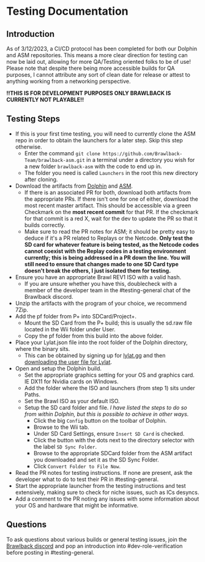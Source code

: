 # Testing Documentation

## Introduction
As of 3/12/2023, a CI/CD protocol has been completed for both our Dolphin and ASM repositories. This means a more clear direction for testing can now be laid out, allowing for more QA/Testing oriented folks to be of use! Please note that despite there being more accessible builds for QA purposes, I cannot attribute any sort of clean date for release or attest to anything working from a networking perspective.  

**!!THIS IS FOR DEVELOPMENT PURPOSES ONLY BRAWLBACK IS CURRENTLY NOT PLAYABLE!!**  

## Testing Steps
* If this is your first time testing, you will need to currently clone the ASM repo in order to obtain the launchers for a later step. Skip this step otherwise.
  - Enter the command `git clone https://github.com/Brawlback-Team/brawlback-asm.git` in a terminal under a directory you wish for a new folder `brawlback-asm` with the code to end up in.
  - The folder you need is called `Launchers` in the root this new directory after cloning.
* Download the artifacts from [Dolphin](https://github.com/Brawlback-Team/dolphin) and [ASM](https://github.com/Brawlback-Team/brawlback-asm).
  - If there is an associated PR for both, download both artifacts from the appropriate PRs. If there isn't one for one of either, download the most recent master artifact. This should be accessible via a green Checkmark on the **most recent commit** for that PR. If the checkmark for that commit is a red X, wait for the dev to update the PR so that it builds correctly.
  - Make sure to read the PR notes for ASM; it should be pretty easy to deduce if it's a PR related to Replays or the Netcode. **Only test the SD card for whatever feature is being tested, as the Netcode codes cannot coexist with the Replay codes in a testing environment currently; this is being addressed in a PR down the line. You will still need to ensure that changes made to one SD Card type doesn't break the others, I just isolated them for testing.**
* Ensure you have an appropriate Brawl REV1 ISO with a valid hash.
  - If you are unsure whether you have this, doublecheck with a member of the developer team in the #testing-general chat of the Brawlback discord.
* Unzip the artifacts with the program of your choice, we recommend 7Zip.
* Add the pf folder from P+ into SDCard/Project+.
  - Mount the SD Card from the P+ build; this is usually the sd.raw file located in the Wii folder under User.
  - Copy the pf folder from this build into the above folder.
* Place your Lylat.json file into the root folder of the Dolphin directory, where the binary sits.
  - This can be obtained by signing up for [lylat.gg](https://lylat.gg/) and then [downloading the user file for Lylat](https://lylat.gg/users/enable).
* Open and setup the Dolphin build.
  - Set the appropriate graphics setting for your OS and graphics card. IE DX11 for Nvidia cards on Windows.
  - Add the folder where the ISO and launchers (from step 1) sits under Paths.
  - Set the Brawl ISO as your default ISO.
  - Setup the SD card folder and file. *I have listed the steps to do so from within Dolphin, but this is possible to achieve in other ways.*
    * Click the big `Config` button on the toolbar of Dolphin.
    * Browse to the Wii tab.
    * Under SD Card Settings, ensure `Insert SD Card` is checked.
    * Click the button with the dots next to the directory selector with the label `SD Sync Folder`.
    * Browse to the appropriate SDCard folder from the ASM artifact you downloaded and set it as the SD Sync Folder.
    * Click `Convert Folder to File Now`.
* Read the PR notes for testing instructions. If none are present, ask the developer what to do to test their PR in #testing-general.
* Start the appropriate launcher from the testing instructions and test extensively, making sure to check for niche issues, such as ICs desyncs.
* Add a comment to the PR noting any issues with some information about your OS and hardware that might be informative.

## Questions
To ask questions about various builds or general testing issues, join the [Brawlback discord](https://discord.gg/dzYRN32k4D) and pop an introduction into #dev-role-verification before posting in #testing-general.
